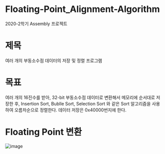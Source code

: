 # Floating-Point_Alignment-Algorithm
2020-2학기 Assembly 프로젝트


# 제목
여러 개의 부동소수점 데이터의 저장 및 정렬 프로그램

# 목표
여러 개의 16진수를 받아, 32-bit 부동소수점 데이터로 변환해서 메모리에 순서대로 저장한 후,
Insertion Sort, Bublle Sort, Selection Sort 와 같은 Sort 알고리즘을 사용하여 오름차순으로 정렬한다.
데이터 저장은 0x40000번지에 한다.

# Floating Point 변환
![image](https://user-images.githubusercontent.com/71426612/193422297-a0d8967c-ff0c-4eb9-b38e-270013a3c27e.png)
